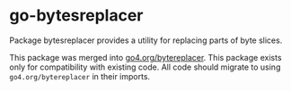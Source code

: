 # go-bytesreplacer

Package bytesreplacer provides a utility for replacing parts of byte slices.

This package was merged into [go4.org/bytereplacer](https://godoc.org/go4.org/bytereplacer).
This package exists only for compatibility with existing code.
All code should migrate to using `go4.org/bytereplacer` in their imports.
